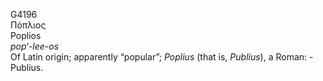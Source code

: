 <body>
  <p>G4196<br>  Πόπλιος  <br> Poplios  <br><i>pop‘-lee-os </i><br>Of Latin origin; apparently “popular”; <i>Poplius </i> (that is, <i>Publius</i>), a Roman: - Publius.<br></p>
 </body>